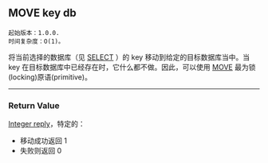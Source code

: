 ## MOVE key db

    起始版本：1.0.0.
    时间复杂度：O(1)。

将当前选择的数据库（见 [SELECT](select.md) ）的 key 移动到给定的目标数据库当中。当 key 在目标数据库中已经存在时，它什么都不做。因此，可以使用 [MOVE](MOVE.md) 最为锁(locking)原语(primitive)。

---

### Return Value

[Integer reply](../topics/protocol.md#resp-integers)，特定的：
- 移动成功返回 1
- 失败则返回 0
